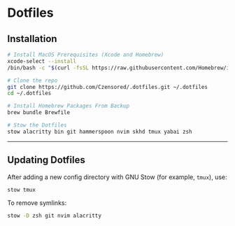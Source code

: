 # Dotfiles

## Installation

```bash
# Install MacOS Prerequisites (Xcode and Homebrew)
xcode-select --install
/bin/bash -c "$(curl -fsSL https://raw.githubusercontent.com/Homebrew/install/HEAD/install.sh)"

# Clone the repo
git clone https://github.com/Czensored/.dotfiles.git ~/.dotfiles
cd ~/.dotfiles

# Install Homebrew Packages From Backup
brew bundle Brewfile

# Stow the Dotfiles
stow alacritty bin git hammerspoon nvim skhd tmux yabai zsh
```

---

## Updating Dotfiles

After adding a new config directory with GNU Stow (for example, `tmux`), use:

```bash
stow tmux
```

To remove symlinks:

```bash
stow -D zsh git nvim alacritty
```
